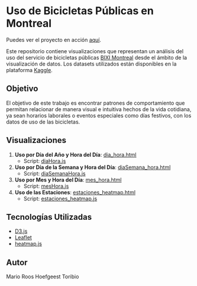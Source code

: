 # Uso de Bicicletas Públicas en Montreal

Puedes ver el proyecto en acción [aquí](https://mariorht.github.io/montreal_bikes_ussage/).

Este repositorio contiene visualizaciones que representan un análisis del uso del servicio de bicicletas públicas [BIXI Montreal](https://montreal.bixi.com/) desde el ámbito de la visualización de datos. Los datasets utilizados están disponibles en la plataforma [Kaggle](https://www.kaggle.com/aubertsigouin/biximtl).

## Objetivo

El objetivo de este trabajo es encontrar patrones de comportamiento que permitan relacionar de manera visual e intuitiva hechos de la vida cotidiana, ya sean horarios laborales o eventos especiales como días festivos, con los datos de uso de las bicicletas.


## Visualizaciones

1. **Uso por Día del Año y Hora del Día**: [dia_hora.html](templates/dia_hora.html)
    - Script: [diaHora.js](static/js/diaHora.js)
2. **Uso por Día de la Semana y Hora del Día**: [diaSemana_hora.html](templates/diaSemana_hora.html)
    - Script: [diaSemanaHora.js](static/js/diaSemanaHora.js)
3. **Uso por Mes y Hora del Día**: [mes_hora.html](templates/mes_hora.html)
    - Script: [mesHora.js](static/js/mesHora.js)
4. **Uso de las Estaciones**: [estaciones_heatmap.html](templates/estaciones_heatmap.html)
    - Script: [estaciones_heatmap.js](static/js/estaciones_heatmap.js)


## Tecnologías Utilizadas

- [D3.js](https://d3js.org/)
- [Leaflet](https://leafletjs.com/)
- [heatmap.js](https://www.patrick-wied.at/static/heatmapjs/)


## Autor

Mario Roos Hoefgeest Toribio


